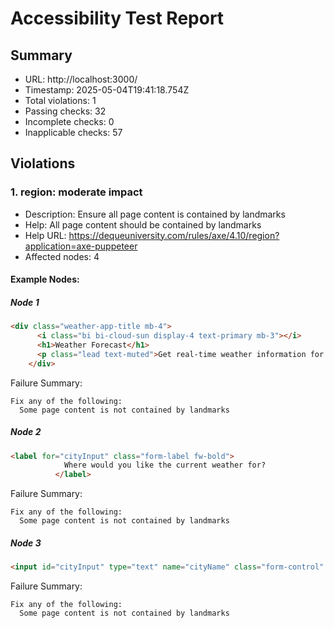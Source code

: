 # Accessibility Test Report

## Summary

- URL: http://localhost:3000/
- Timestamp: 2025-05-04T19:41:18.754Z
- Total violations: 1
- Passing checks: 32
- Incomplete checks: 0
- Inapplicable checks: 57

## Violations

### 1. region: moderate impact

- Description: Ensure all page content is contained by landmarks
- Help: All page content should be contained by landmarks
- Help URL: https://dequeuniversity.com/rules/axe/4.10/region?application=axe-puppeteer
- Affected nodes: 4

#### Example Nodes:

##### Node 1
```html
<div class="weather-app-title mb-4">
      <i class="bi bi-cloud-sun display-4 text-primary mb-3"></i>
      <h1>Weather Forecast</h1>
      <p class="lead text-muted">Get real-time weather information for any city</p>
    </div>
```

Failure Summary:
```
Fix any of the following:
  Some page content is not contained by landmarks
```

##### Node 2
```html
<label for="cityInput" class="form-label fw-bold">
            Where would you like the current weather for?
          </label>
```

Failure Summary:
```
Fix any of the following:
  Some page content is not contained by landmarks
```

##### Node 3
```html
<input id="cityInput" type="text" name="cityName" class="form-control" placeholder="Enter city name..." aria-label="City name" aria-describedby="search-button" required="" autofocus="">
```

Failure Summary:
```
Fix any of the following:
  Some page content is not contained by landmarks
```

